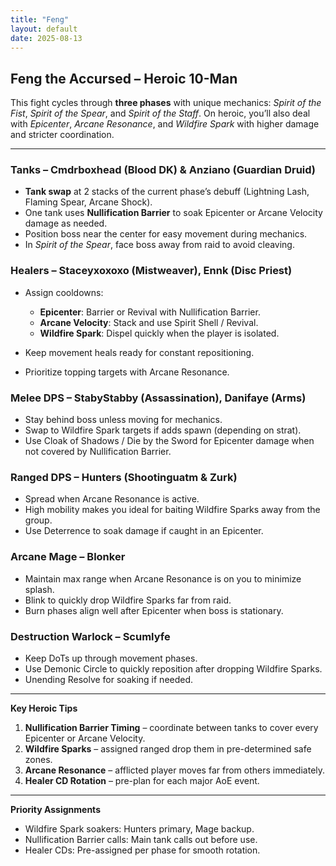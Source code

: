 ```yaml
---
title: "Feng"
layout: default
date: 2025-08-13
---
```


## Feng the Accursed – Heroic 10-Man

This fight cycles through **three phases** with unique mechanics: *Spirit of the Fist*, *Spirit of the Spear*, and *Spirit of the Staff*. On heroic, you’ll also deal with *Epicenter*, *Arcane Resonance*, and *Wildfire Spark* with higher damage and stricter coordination.

---

### Tanks – Cmdrboxhead (Blood DK) & Anziano (Guardian Druid)

* **Tank swap** at 2 stacks of the current phase’s debuff (Lightning Lash, Flaming Spear, Arcane Shock).
* One tank uses **Nullification Barrier** to soak Epicenter or Arcane Velocity damage as needed.
* Position boss near the center for easy movement during mechanics.
* In *Spirit of the Spear*, face boss away from raid to avoid cleaving.

### Healers – Staceyxoxoxo (Mistweaver), Ennk (Disc Priest)

* Assign cooldowns:

  * **Epicenter**: Barrier or Revival with Nullification Barrier.
  * **Arcane Velocity**: Stack and use Spirit Shell / Revival.
  * **Wildfire Spark**: Dispel quickly when the player is isolated.
* Keep movement heals ready for constant repositioning.
* Prioritize topping targets with Arcane Resonance.

### Melee DPS – StabyStabby (Assassination), Danifaye (Arms)

* Stay behind boss unless moving for mechanics.
* Swap to Wildfire Spark targets if adds spawn (depending on strat).
* Use Cloak of Shadows / Die by the Sword for Epicenter damage when not covered by Nullification Barrier.

### Ranged DPS – Hunters (Shootinguatm & Zurk)

* Spread when Arcane Resonance is active.
* High mobility makes you ideal for baiting Wildfire Sparks away from the group.
* Use Deterrence to soak damage if caught in an Epicenter.

### Arcane Mage – Blonker

* Maintain max range when Arcane Resonance is on you to minimize splash.
* Blink to quickly drop Wildfire Sparks far from raid.
* Burn phases align well after Epicenter when boss is stationary.

### Destruction Warlock – Scumlyfe

* Keep DoTs up through movement phases.
* Use Demonic Circle to quickly reposition after dropping Wildfire Sparks.
* Unending Resolve for soaking if needed.

---

**Key Heroic Tips**

1. **Nullification Barrier Timing** – coordinate between tanks to cover every Epicenter or Arcane Velocity.
2. **Wildfire Sparks** – assigned ranged drop them in pre-determined safe zones.
3. **Arcane Resonance** – afflicted player moves far from others immediately.
4. **Healer CD Rotation** – pre-plan for each major AoE event.

---

**Priority Assignments**

* Wildfire Spark soakers: Hunters primary, Mage backup.
* Nullification Barrier calls: Main tank calls out before use.
* Healer CDs: Pre-assigned per phase for smooth rotation.
